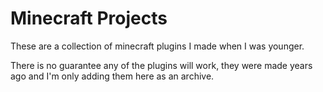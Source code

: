 # Minecraft Projects

These are a collection of minecraft plugins I made when I was younger.

There is no guarantee any of the plugins will work, they were made years ago and I'm only adding them here as an archive.
